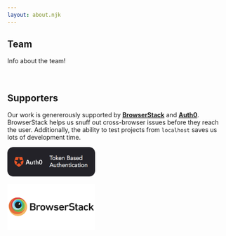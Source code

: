 ```yaml
---
layout: about.njk
---
```

## Team
Info about the team!  
<br></br>

## Supporters

Our work is genererously supported by **[BrowserStack](https://www.browserstack.com)** and **[Auth0](https://auth0.com)**. BrowserStack helps us snuff out cross-browser issues before they reach the user. Additionally, the ability to test projects from `localhost` saves us lots of development time.

<a href="https://www.auth0.com"><img src="/images/sponsors/auth0.jpeg" width="200"></a>

<a href="https://www.browserstack.com"><img src="/images/sponsors/browserstack.jpeg" width="200"></a>